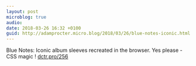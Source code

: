 ```yaml
---
layout: post
microblog: true
audio: 
date: 2018-03-26 16:32 +0100
guid: http://adamprocter.micro.blog/2018/03/26/blue-notes-iconic.html
---
```

Blue Notes: Iconic album sleeves recreated in the browser. Yes please - CSS magic ! [dctr.pro/256](http://dctr.pro/256)
